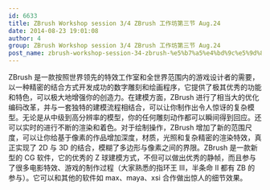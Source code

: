 ```yaml
---
id: 6633
title: ZBrush Workshop session 3/4 ZBrush 工作坊第三节 Aug.24
date: 2014-08-23 19:01:08
author: 4
group: ZBrush Workshop session 3/4 ZBrush 工作坊第三节 Aug.24
post_name: zbrush-workshop-session-34-zbrush-%e5%b7%a5%e4%bd%9c%e5%9d%8a%e7%ac%ac%e4%b8%89%e8%8a%82-aug-24
---
```


ZBrush 是一款按照世界领先的特效工作室和全世界范围内的游戏设计者的需要，以一种精密的结合方式开发成功的数字雕刻和绘画程序，它提供了极其优秀的功能和特色，可以极大地增强你的创造力。在建模方面，ZBrush 进行了相当大的优化编码改革，并与一套独特的建模流程相结合，可以让你制作出令人惊讶的复杂模型。无论是从中级到高分辨率的模型，你的任何雕刻动作都可以瞬间得到回应。还可以实时的进行不断的渲染和着色。对于绘制操作，ZBrush 增加了新的范围尺度，可以让你给基于像素的作品增加深度，材质，光照和复杂精密的渲染特效，真正实现了 2D 与 3D 的结合，模糊了多边形与像素之间的界限。ZBrush 是一款新型的 CG 软件，它的优秀的 Z 球建模方式，不但可以做出优秀的静帧，而且参与了很多电影特效、游戏的制作过程（大家熟悉的指环王 III，半条命 II 都有 ZB 的参与）。它可以和其他的软件如 max、maya、xsi 合作做出惊人的细节效果。